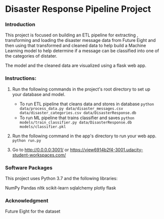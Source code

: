 # Disaster Response Pipeline Project

### Introduction

This project is focused on building an ETL pipeline for extracting , transforming and loading the disaster message data from Future Eight and then using that transformed and cleaned data to help build a Machine Learning model to help determine if a message can be classified into one of the categories of distater.

The model and the cleaned data are visualized using a flask web app. 

### Instructions:
1. Run the following commands in the project's root directory to set up your database and model.

    - To run ETL pipeline that cleans data and stores in database
        `python data/process_data.py data/disaster_messages.csv data/disaster_categories.csv data/DisasterResponse.db`
    - To run ML pipeline that trains classifier and saves
        `python models/train_classifier.py data/DisasterResponse.db models/classifier.pkl`

2. Run the following command in the app's directory to run your web app.
    `python run.py`

3. Go to http://0.0.0.0:3001/ or https://view6914b2f4-3001.udacity-student-workspaces.com/

### Software Packages

This project uses Python 3.7 and the following libraries:

NumPy
Pandas
nltk
scikit-learn
sqlalchemy
plotly
flask


### Acknowledgment
Future Eight for the dataset
